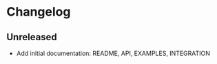 Changelog
=========

Unreleased
----------
- Add initial documentation: README, API, EXAMPLES, INTEGRATION
